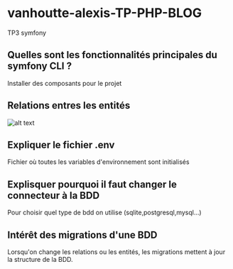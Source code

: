 # vanhoutte-alexis-TP-PHP-BLOG
TP3 symfony

## Quelles sont les fonctionnalités principales du symfony CLI ?
Installer des composants pour le projet

## Relations entres les entités
![alt text](https://cdn.discordapp.com/attachments/813745980553166860/815888610573942795/unknown.png)

## Expliquer le fichier .env
Fichier où toutes les variables d'environnement sont initialisés

## Explisquer pourquoi il faut changer le connecteur à la BDD 
Pour choisir quel type de bdd on utilise (sqlite,postgresql,mysql...)

## Intérêt des migrations d'une BDD
Lorsqu'on change les relations ou les entités, les migrations mettent à jour la structure de la BDD.
